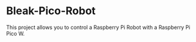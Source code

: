 # Bleak-Pico-Robot
This project allows you to control a Raspberry Pi Robot with a Raspberry Pi Pico W.

